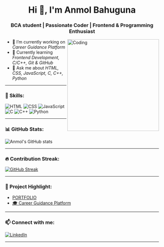 <h1 align="center">Hi 👋, I'm Anmol Bahuguna</h1>
<h3 align="center">BCA student | Passionate Coder | Frontend & Programming Enthusiast</h3>

<img align="right" alt="Coding" width="300" src="https://media.giphy.com/media/qgQUggAC3Pfv687qPC/giphy.gif" />

- 🔭 I’m currently working on *Career Guidance Platform*
- 🌱 Currently learning *Frontend Development, C/C++, Git & GitHub*
- 💬 Ask me about *HTML, CSS, JavaScript, C, C++, Python*


---

### 🧠 Skills:
![HTML](https://img.shields.io/badge/-HTML5-orange?style=flat-square&logo=html5&logoColor=white)
![CSS](https://img.shields.io/badge/-CSS3-blue?style=flat-square&logo=css3&logoColor=white)
![JavaScript](https://img.shields.io/badge/-JavaScript-yellow?style=flat-square&logo=javascript&logoColor=black)
![C](https://img.shields.io/badge/-C-blue?style=flat-square&logo=c&logoColor=white)
![C++](https://img.shields.io/badge/-C++-00599C?style=flat-square&logo=cplusplus&logoColor=white)
![Python](https://img.shields.io/badge/-Python-3776AB?style=flat-square&logo=python&logoColor=white)

---

### 📊 GitHub Stats:
![Anmol's GitHub stats](https://github-readme-stats.vercel.app/api?username=AnmolBahuguna&show_icons=true&theme=tokyonight)

---

### 🔥 Contribution Streak:
[![GitHub Streak](https://streak-stats.demolab.com?user=AnmolBahuguna&theme=tokyonight)](https://git.io/streak-stats)

---

### 📎 Project Highlight:

- [PORTFOLIO](https://anmolportfolio12.netlify.app/)
- [🎓 Career Guidance Platform](https://careerguidanceweb.netlify.app/)


---

### 📫 Connect with me:
[![LinkedIn](https://img.shields.io/badge/-LinkedIn-0077B5?style=for-the-badge&logo=linkedin&logoColor=white)](https://www.linkedin.com/in/anmol-bahuguna-6728a633b?utm_source=share&utm_campaign=share_via&utm_content=profile&utm_medium=android_app)

---

